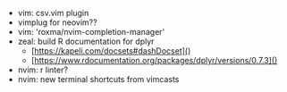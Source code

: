 - vim: csv.vim plugin
- vimplug for neovim??
- vim: 'roxma/nvim-completion-manager' 
- zeal: build R documentation for dplyr
  * [https://kapeli.com/docsets#dashDocset]()
  * [https://www.rdocumentation.org/packages/dplyr/versions/0.7.3]()
- nvim: r linter?
- nvim: new terminal shortcuts from vimcasts
